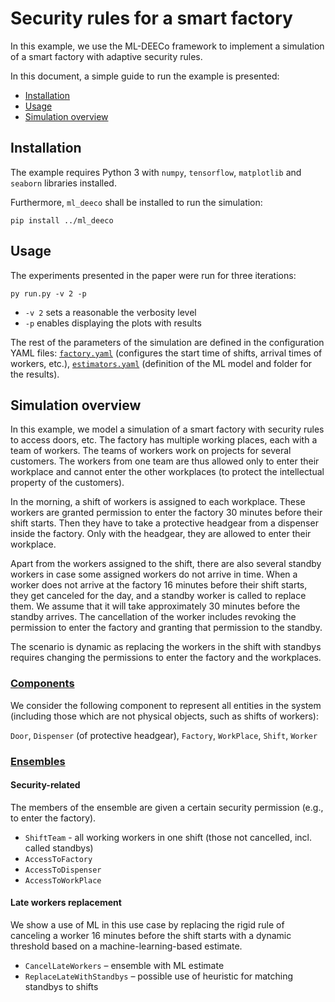 # Security rules for a smart factory

In this example, we use the ML-DEECo framework to implement a simulation of a smart factory with adaptive security rules. 

In this document, a simple guide to run the example is presented:

- [Installation](#installation)
- [Usage](#usage)
- [Simulation overview](#simulation-overview)

## Installation

The example requires Python 3 with `numpy`, `tensorflow`, `matplotlib` and `seaborn` libraries installed.

Furthermore, `ml_deeco` shall be installed to run the simulation:

```
pip install ../ml_deeco
```

## Usage

The experiments presented in the paper were run for three iterations:

```
py run.py -v 2 -p
```

* `-v 2` sets a reasonable the verbosity level
* `-p` enables displaying the plots with results

The rest of the parameters of the simulation are defined in the configuration YAML files: [`factory.yaml`](experiments/factory.yaml) (configures the start time of shifts, arrival times of workers, etc.), [`estimators.yaml`](experiments/estimators.yaml) (definition of the ML model and folder for the results). 

## Simulation overview

In this example, we model a simulation of a smart factory with security rules to access doors, etc. The factory has multiple working places, each with a team of workers. The teams of workers work on projects for several customers. The workers from one team are thus allowed only to enter their workplace and cannot enter the other workplaces (to protect the intellectual property of the customers).

In the morning, a shift of workers is assigned to each workplace. These workers are granted permission to enter the factory 30 minutes before their shift starts. Then they have to take a protective headgear from a dispenser inside the factory. Only with the headgear, they are allowed to enter their workplace.

Apart from the workers assigned to the shift, there are also several standby workers in case some assigned workers do not arrive in time. When a worker does not arrive at the factory 16 minutes before their shift starts, they get canceled for the day, and a standby worker is called to replace them. We assume that it will take approximately 30 minutes before the standby arrives. The cancellation of the worker includes revoking the permission to enter the factory and granting that permission to the standby.

The scenario is dynamic as replacing the workers in the shift with standbys requires changing the permissions to enter the factory and the workplaces.

### [Components](components.py)

We consider the following component to represent all entities in the system (including those which are not physical objects, such as shifts of workers):

`Door`, `Dispenser` (of protective headgear), `Factory`, `WorkPlace`, `Shift`, `Worker`

### [Ensembles](ensembles.py)

#### Security-related

The members of the ensemble are given a certain security permission (e.g., to enter the factory).

* `ShiftTeam` - all working workers in one shift (those not cancelled, incl. called standbys)
* `AccessToFactory`
* `AccessToDispenser`
* `AccessToWorkPlace`

#### Late workers replacement

We show a use of ML in this use case by replacing the rigid rule of canceling a worker 16 minutes before the shift starts with a dynamic threshold based on a machine-learning-based estimate.

* `CancelLateWorkers` &ndash; ensemble with ML estimate
* `ReplaceLateWithStandbys` &ndash; possible use of heuristic for matching standbys to shifts
